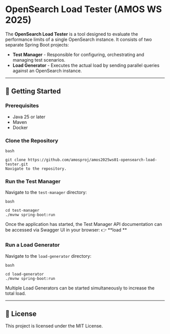 # OpenSearch Load Tester (AMOS WS 2025)

The **OpenSearch Load Tester** is a tool designed to evaluate the performance limits of a single OpenSearch instance. It consists of two separate Spring Boot projects:

- **Test Manager** - Responsible for configuring, orchestrating and managing test scenarios.
- **Load Generator** - Executes the actual load by sending parallel queries against an OpenSearch instance.

---

## 🚀 Getting Started

### Prerequisites

- Java 25 or later
- Maven
- Docker

### Clone the Repository

```
bash

git clone https://github.com/amosproj/amos2025ws01-opensearch-load-tester.git
Navigate to the repository.
```

### Run the Test Manager

Navigate to the `test-manager` directory:

```
bash

cd test-manager
./mvnw spring-boot:run
```

Once the application has started, the Test Manager API documentation can be accessed via Swagger UI in your browser:
👉 **load **

### Run a Load Generator

Navigate to the `load-generator` directory:

```
bash

cd load-generator
./mvnw spring-boot:run
```

Multiple Load Generators can be started simultaneously to increase the total load.

---

## 📄 License

This project is licensed under the MIT License.
